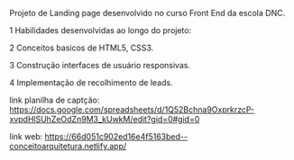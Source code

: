 Projeto de Landing page desenvolvido no curso Front End da escola DNC.

1 Habilidades desenvolvidas ao longo do projeto:

2 Conceitos basicos de HTML5, CSS3.

3 Construção interfaces de usuário responsivas.

4 Implementação de recolhimento de leads.

link planilha de captção: https://docs.google.com/spreadsheets/d/1Q52Bchna9OxprkrzcP-xvpdHlSUhZeOdZn9M3_kUwkM/edit?gid=0#gid=0 

link web: https://66d051c902ed16e4f5163bed--conceitoarquitetura.netlify.app/
